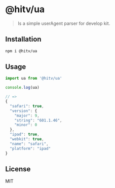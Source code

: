 # @hitv/ua

> Is a simple userAgent parser for develop kit.

## Installation

```sh
npm i @hitv/ua
```

## Usage

```js
import ua from '@hitv/ua'

console.log(ua)

// =>
{
  "safari": true,
  "version": {
    "major": 9,
    "string": "601.1.46",
    "minor": 0
  },
  "ipad": true,
  "webkit": true,
  "name": "safari",
  "platform": "ipad"
}
```

## License

MIT
